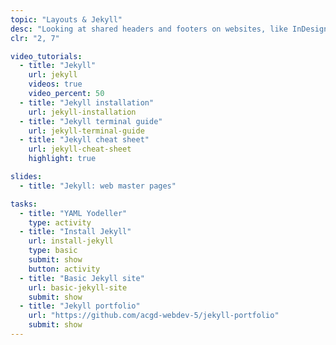 ```yaml
---
topic: "Layouts & Jekyll"
desc: "Looking at shared headers and footers on websites, like InDesign master pages, using the Jekyll site generator."
clr: "2, 7"

video_tutorials:
  - title: "Jekyll"
    url: jekyll
    videos: true
    video_percent: 50
  - title: "Jekyll installation"
    url: jekyll-installation
  - title: "Jekyll terminal guide"
    url: jekyll-terminal-guide
  - title: "Jekyll cheat sheet"
    url: jekyll-cheat-sheet
    highlight: true

slides:
  - title: "Jekyll: web master pages"

tasks:
  - title: "YAML Yodeller"
    type: activity
  - title: "Install Jekyll"
    url: install-jekyll
    type: basic
    submit: show
    button: activity
  - title: "Basic Jekyll site"
    url: basic-jekyll-site
    submit: show
  - title: "Jekyll portfolio"
    url: "https://github.com/acgd-webdev-5/jekyll-portfolio"
    submit: show
---
```

